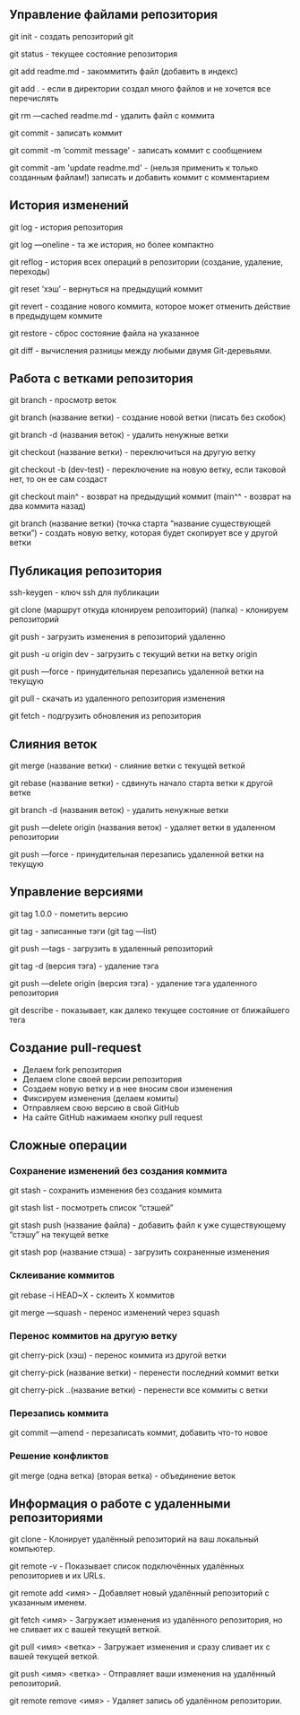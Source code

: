 ## Управление файлами репозитория
git init - создать репозиторий git

git status - текущее состояние репозитория

git add readme.md - закоммитить файл (добавить в индекс)

git add . - если в директории создал много файлов и не хочется все перечислять

git rm —cached readme.md - удалить файл с коммита

git commit - записать коммит

git commit -m ‘commit message’ - записать коммит с сообщением

git commit -am 'update readme.md' - (нельзя применить к только созданным файлам!) записать и добавить коммит с комментарием

## История изменений
git log - история репозитория

git log —oneline - та же история, но более компактно

git reflog - история всех операций в репозитории (создание, удаление, переходы)

git reset ‘хэш’ - вернуться на предыдущий коммит

git revert - создание нового коммита, которое может отменить действие в предыдущем коммите

git restore - сброс состояние файла на указанное

git diff - вычисления разницы между любыми двумя Git-деревьями.

## Работа с ветками репозитория
git branch - просмотр веток

git branch (название ветки) - создание новой ветки (писать без скобок)

git branch -d (названия веток) - удалить ненужные ветки

git checkout (название ветки) - переключиться на другую ветку

git checkout -b (dev-test) - переключение на новую ветку, если таковой нет, то он ее сам создаст

git checkout main^ - возврат на предыдущий коммит (main^^ - возврат на два коммита назад)

git branch (название ветки) (точка старта “название существующей ветки”) - создать новую ветку, которая будет скопирует все у другой ветки

## Публикация репозитория

ssh-keygen - ключ ssh для публикации

git clone (маршрут откуда клонируем репозиторий) (папка) - клонируем репозиторий

git push - загрузить изменения в репозиторий удаленно

git push -u origin dev - загрузить с текущий ветки на ветку origin

git push —force - принудительная перезапись удаленной ветки на текущую

git pull - скачать из удаленного репозитория изменения

git fetch - подгрузить обновления из репозитория

## Слияния веток

git merge (название ветки) - слияние ветки с текущей веткой

git rebase (название ветки) - сдвинуть начало старта ветки к другой ветке

git branch -d (названия веток) - удалить ненужные ветки

git push —delete origin (названия веток) - удаляет ветки в удаленном репозитории

git push —force - принудительная перезапись удаленной ветки на текущую

## Управление версиями

git tag 1.0.0 - пометить версию

git tag - записанные тэги (git tag —list)

git push —tags - загрузить в удаленный репозиторий

git tag -d (версия тэга) - удаление тэга

git push —delete origin (версия тэга) - удаление тэга удаленного репозитория

git describe - показывает, как далеко текущее состояние от ближайшего тега

## Создание pull-request

+ Делаем fork репозитория
+ Делаем clone своей версии репозитория
+ Создаем новую ветку и в нее вносим свои изменения
+ Фиксируем изменения (делаем комиты)
+ Отправляем свою версию в свой GitHub
+ На сайте GitHub нажимаем кнопку pull request

## Сложные операции

### Сохранение изменений без создания коммита
git stash - сохранить изменения без создания коммита

git stash list - посмотреть список “стэшей”

git stash push (название файла) - добавить файл к уже существующему “стэшу” на текущей ветке

git stash pop (название стэша) - загрузить сохраненные изменения

### Склеивание коммитов
git rebase -i HEAD~X - склеить X коммитов

git merge <branch> —squash - перенос изменений через squash

### Перенос коммитов на другую ветку
git cherry-pick (хэш) - перенос коммита из другой ветки

git cherry-pick (название ветки) - перенести последний коммит ветки

git cherry-pick ..(название ветки) - перенести все коммиты с ветки

### Перезапись коммита 
git commit —amend - перезаписать коммит, добавить что-то новое

### Решение конфликтов
git merge (одна ветка) (вторая ветка) - объединение веток

## Информация о работе с удаленными репозиториями
git clone <URL> - Клонирует удалённый репозиторий на ваш локальный компьютер.

git remote -v - Показывает список подключённых удалённых репозиториев и их URLs.

git remote add <имя> <URL> - Добавляет новый удалённый репозиторий с указанным именем.

git fetch <имя> - Загружает изменения из удалённого репозитория, но не сливает их с вашей текущей веткой.

git pull <имя> <ветка> - Загружает изменения и сразу сливает их с вашей текущей веткой.

git push <имя> <ветка> - Отправляет ваши изменения на удалённый репозиторий.

git remote remove <имя> - Удаляет запись об удалённом репозитории.